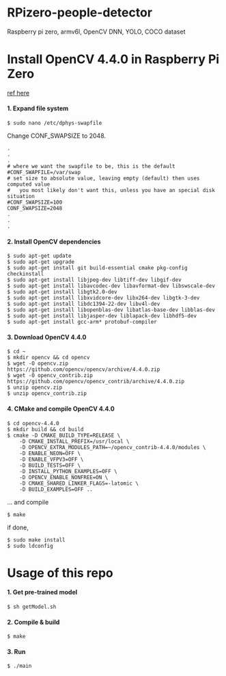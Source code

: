 # RPizero-people-detector
Raspberry pi zero, armv6l, OpenCV DNN, YOLO, COCO dataset
  
# Install OpenCV 4.4.0 in Raspberry Pi Zero
[ref here](https://towardsdatascience.com/installing-opencv-in-pizero-w-8e46bd42a3d3)  


#### 1. Expand file system
~~~
$ sudo nano /etc/dphys-swapfile
~~~
Change CONF_SWAPSIZE to 2048.
~~~
.
.
.
# where we want the swapfile to be, this is the default
#CONF_SWAPFILE=/var/swap
# set size to absolute value, leaving empty (default) then uses computed value
#   you most likely don't want this, unless you have an special disk situation
#CONF_SWAPSIZE=100
CONF_SWAPSIZE=2048
.
.
.
~~~

#### 2. Install OpenCV dependencies
~~~
$ sudo apt-get update
$ sudo apt-get upgrade
$ sudo apt-get install git build-essential cmake pkg-config checkinstall
$ sudo apt-get install libjpeg-dev libtiff-dev libgif-dev
$ sudo apt-get install libavcodec-dev libavformat-dev libswscale-dev
$ sudo apt-get install libgtk2.0-dev
$ sudo apt-get install libxvidcore-dev libx264-dev libgtk-3-dev
$ sudo apt-get install libdc1394-22-dev libv4l-dev
$ sudo apt-get install libopenblas-dev libatlas-base-dev libblas-dev
$ sudo apt-get install libjasper-dev liblapack-dev libhdf5-dev
$ sudo apt-get install gcc-arm* protobuf-compiler
~~~

#### 3. Download OpenCV 4.4.0
~~~
$ cd ~
$ mkdir opencv && cd opencv
$ wget -O opencv.zip https://github.com/opencv/opencv/archive/4.4.0.zip
$ wget -O opencv_contrib.zip https://github.com/opencv/opencv_contrib/archive/4.4.0.zip
$ unzip opencv.zip
$ unzip opencv_contrib.zip
~~~

#### 4. CMake and compile OpenCV 4.4.0
~~~
$ cd opencv-4.4.0
$ mkdir build && cd build
$ cmake -D CMAKE_BUILD_TYPE=RELEASE \
    -D CMAKE_INSTALL_PREFIX=/usr/local \
    -D OPENCV_EXTRA_MODULES_PATH=~/opencv_contrib-4.4.0/modules \
    -D ENABLE_NEON=OFF \
    -D ENABLE_VFPV3=OFF \
    -D BUILD_TESTS=OFF \
    -D INSTALL_PYTHON_EXAMPLES=OFF \
    -D OPENCV_ENABLE_NONFREE=ON \
    -D CMAKE_SHARED_LINKER_FLAGS=-latomic \
    -D BUILD_EXAMPLES=OFF ..
~~~
... and compile
~~~
$ make
~~~
if done, 
~~~
$ sudo make install
$ sudo ldconfig
~~~

# Usage of this repo

#### 1. Get pre-trained model
~~~
$ sh getModel.sh
~~~

#### 2. Compile & build
~~~
$ make
~~~

#### 3. Run
~~~
$ ./main
~~~
